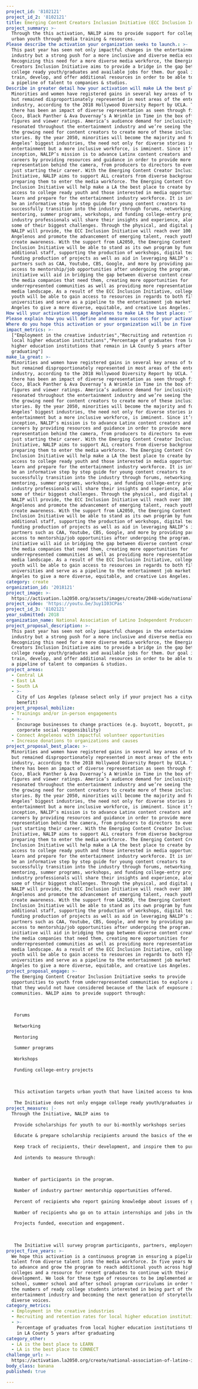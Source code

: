 ```yaml
---
project_id: '8102121'
project_id_2: '8102121'
title: Emerging Content Creators Inclusion Initiative (ECC Inclusion Initiative)
project_summary: >-
  Through the this activation, NALIP aims to provide support for college ready
  urban youth through media training & resources.
Please describe the activation your organization seeks to launch.: >-
  This past year has seen not only impactful changes in the entertainment
  industry but a strong push for a more inclusive and diverse media ecosystem.
  Recognizing this need for a more diverse media workforce, the Emerging Content
  Creators Inclusion Initiative aims to provide a bridge in the gap between
  college ready youth/graduates and available jobs for them. Our goal is to
  train, develop, and offer additional resources in order to be able to provide
  a pipeline of talent to companies & studios.
Describe in greater detail how your activation will make LA the best place?: >-
  Minorities and women have registered gains in several key areas of television
  but remained disproportionately represented in most areas of the entertainment
  industry, according to the 2018 Hollywood Diversity Report by UCLA. This year,
  there has been an impact of diverse representation as seen through films like
  Coco, Black Panther & Ava Duvernay’s A Wrinkle in Time in the box office
  figures and viewer ratings. America’s audience demand for inclusivity has
  resonated throughout the entertainment industry and we’re seeing the shift in
  the growing need for content creators to create more of these inclusive
  stories. By the year 2050, minorities will become the majority and for Los
  Angeles’ biggest industries, the need not only for diverse stories in
  entertainment but a more inclusive workforce, is imminent. Since it’s
  inception, NALIP’s mission is to advance Latinx content creators and their
  careers by providing resources and guidance in order to provide more accurate
  representation behind the camera, from producers to directors to even those
  just starting their career. With the Emerging Content Creator Inclusion
  Initiative, NALIP aims to support ALL creators from diverse backgrounds in
  preparing them to enter the media workforce. The Emerging Content Creators
  Inclusion Initiative will help make a LA the best place to create by providing
  access to college ready youth and those interested in media opportunities to
  learn and prepare for the entertainment industry workforce. It is intended to
  be an informative step by step guide for young content creators to
  successfully transition into the industry through forums, networking,
  mentoring, summer programs, workshops, and funding college-entry projects. Top
  industry professionals will share their insights and experience, along with
  some of their biggest challenges. Through the physical, and digital platforms
  NALIP will provide, the ECC Inclusion Initiative will reach over 100,000
  Angelenos and promote the advancement of emerging talent, reach youth and
  create awareness. With the support from LA2050, the Emerging Content Creators
  Inclusion Initiative will be able to stand as its own program by funding
  additional staff, supporting the production of workshops, digital team,
  funding production of projects as well as aid in leveraging NALIP’s industry
  partners such as CAA, Youtube, CBS, Google, and more by providing participants
  access to mentorship/job opportunities after undergoing the program. The
  initiative will aid in bridging the gap between diverse content creators and
  the media companies that need them, creating more opportunities for
  underrepresented communities as well as providing more representation in the
  media landscape. As a result of the ECC Inclusion Initiative, college ready
  youth will be able to gain access to resources in regards to both film/media
  universities and serve as a pipeline to the entertainment job market in Los
  Angeles to give a more diverse, equitable, and creative Los Angeles.
How will your activation engage Angelenos to make LA the best place: "The Emerging Content Creator Inclusion Initiative seeks to provide opportunities to youth from underrepresented communities to explore a career that they would not have considered because of the lack of exposure in their communities. NALIP aims to provide support through:\r\n\r\nForums\r\nNetworking\r\nMentoring\r\nSummer programs\r\nWorkshops\r\nFunding college-entry projects\r\n\r\nThis activation targets urban youth that have limited access to knowledge of the entertainment industry. The workshops will be offered not only where the entertainment hub of LA but also offered in South LA, East LA, and extremities as well. \r\nThe Initiative does not only engage college ready youth/graduates in being creative but also engages Angelenos already in the industry to provide additional support and help pave the way for those to come. We’ve had great success from our Latino Lens Workshop Series in bringing professionals in digital producing, VR/AR experience, writing for both tv/film, & showrunning with positive impact on our members from which we wish to extend to those wanting to pursue a career in media through this Initiative. Through our interaction and digital platforms over 100,000 Angelenos will be exposed to our Initiative and engage with us. The ECC Inclusion Initiative will be highlighted and enforced within NALIP’s annual events, Social Media, Newsletter and beyond, including collaborating and partnering with organizations to enhance, engage and advance the mission of the initiative. "
Please explain how you will define and measure success for your activation.: "Through the Initiative, NALIP aims to \r\nProvide scholarships for youth to our bi-monthly workshops series\r\nEducate & prepare scholarship recipients around the basics of the entertainment industry\r\nKeep track of recipients, their development, and inspire them to pursue creative endeavors within graduate school, specific programs (directing, writing), or start their career at a studio/network.\r\nAnd intends to measure through:\r\n\r\nNumber of participants in the program. \r\nNumber of industry partner mentorship opportunities offered.\r\nPercent of recipients who report gaining knowledge about issues of gender equality in media. \r\nNumber of recipients who go on to attain internships and jobs in the industry. \r\nProjects funded, execution and engagement. \r\n\r\nThe Initiative will survey program participants, partners, employers, & mentors before and after the program, and will conduct a follow-up survey 6 months after and 2 years after the program ends. \r\n"
Where do you hope this activation or your organization will be in five years?: "We hope this activation is a continuous program in ensuring a pipeline of talent from diverse talent into the media workforce. In five years NALIP looks to advance and grow the program to reach additional youth across high schools, colleges and a resource for recent graduates to continue with their development. We look for these type of resources to be implemented as part of school, summer school and after school program curriculums in order to grow the numbers of ready college students interested in being part of the entertainment industry and becoming the next generation of storytellers with diverse voices. \r\n"
impact_metrics: >-
  ["Employment in the creative industries","Recruiting and retention rates for
  local higher education institutions","Percentage of graduates from local
  higher education institutions that remain in LA County 5 years after
  graduating"]
make_la_great: >-
  Minorities and women have registered gains in several key areas of television
  but remained disproportionately represented in most areas of the entertainment
  industry, according to the 2018 Hollywood Diversity Report by UCLA. This year,
  there has been an impact of diverse representation as seen through films like
  Coco, Black Panther & Ava Duvernay’s A Wrinkle in Time in the box office
  figures and viewer ratings. America’s audience demand for inclusivity has
  resonated throughout the entertainment industry and we’re seeing the shift in
  the growing need for content creators to create more of these inclusive
  stories. By the year 2050, minorities will become the majority and for Los
  Angeles’ biggest industries, the need not only for diverse stories in
  entertainment but a more inclusive workforce, is imminent. Since it’s
  inception, NALIP’s mission is to advance Latinx content creators and their
  careers by providing resources and guidance in order to provide more accurate
  representation behind the camera, from producers to directors to even those
  just starting their career. With the Emerging Content Creator Inclusion
  Initiative, NALIP aims to support ALL creators from diverse backgrounds in
  preparing them to enter the media workforce. The Emerging Content Creators
  Inclusion Initiative will help make a LA the best place to create by providing
  access to college ready youth and those interested in media opportunities to
  learn and prepare for the entertainment industry workforce. It is intended to
  be an informative step by step guide for young content creators to
  successfully transition into the industry through forums, networking,
  mentoring, summer programs, workshops, and funding college-entry projects. Top
  industry professionals will share their insights and experience, along with
  some of their biggest challenges. Through the physical, and digital platforms
  NALIP will provide, the ECC Inclusion Initiative will reach over 100,000
  Angelenos and promote the advancement of emerging talent, reach youth and
  create awareness. With the support from LA2050, the Emerging Content Creators
  Inclusion Initiative will be able to stand as its own program by funding
  additional staff, supporting the production of workshops, digital team,
  funding production of projects as well as aid in leveraging NALIP’s industry
  partners such as CAA, Youtube, CBS, Google, and more by providing participants
  access to mentorship/job opportunities after undergoing the program. The
  initiative will aid in bridging the gap between diverse content creators and
  the media companies that need them, creating more opportunities for
  underrepresented communities as well as providing more representation in the
  media landscape. As a result of the ECC Inclusion Initiative, college ready
  youth will be able to gain access to resources in regards to both film/media
  universities and serve as a pipeline to the entertainment job market in Los
  Angeles to give a more diverse, equitable, and creative Los Angeles.
category: create
organization_id: '2018121'
project_image: >-
  https://activation.la2050.org/assets/images/create/2048-wide/national-association-of-latino-independent-producers-nalip.jpg
project_video: 'https://youtu.be/3uy1I03CPas'
project_id_3: '8102121'
year_submitted: 2018
organization_name: National Association of Latino Independent Producers (NALIP)
project_proposal_description: >-
  This past year has seen not only impactful changes in the entertainment
  industry but a strong push for a more inclusive and diverse media ecosystem.
  Recognizing this need for a more diverse media workforce, the Emerging Content
  Creators Inclusion Initiative aims to provide a bridge in the gap between
  college ready youth/graduates and available jobs for them. Our goal is to
  train, develop, and offer additional resources in order to be able to provide
  a pipeline of talent to companies & studios.
project_areas:
  - Central LA
  - East LA
  - South LA
  - >-
    City of Los Angeles (please select only if your project has a citywide
    benefit)
project_proposal_mobilize:
  - Trainings and/or in-person engagements
  - >-
    Encourage businesses to change practices (e.g. buycott, boycott, promote
    corporate social responsibility)
  - Connect Angelenos with impactful volunteer opportunities
  - Increase donations to organizations and causes
project_proposal_best_place: >-
  Minorities and women have registered gains in several key areas of television
  but remained disproportionately represented in most areas of the entertainment
  industry, according to the 2018 Hollywood Diversity Report by UCLA. This year,
  there has been an impact of diverse representation as seen through films like
  Coco, Black Panther & Ava Duvernay’s A Wrinkle in Time in the box office
  figures and viewer ratings. America’s audience demand for inclusivity has
  resonated throughout the entertainment industry and we’re seeing the shift in
  the growing need for content creators to create more of these inclusive
  stories. By the year 2050, minorities will become the majority and for Los
  Angeles’ biggest industries, the need not only for diverse stories in
  entertainment but a more inclusive workforce, is imminent. Since it’s
  inception, NALIP’s mission is to advance Latinx content creators and their
  careers by providing resources and guidance in order to provide more accurate
  representation behind the camera, from producers to directors to even those
  just starting their career. With the Emerging Content Creator Inclusion
  Initiative, NALIP aims to support ALL creators from diverse backgrounds in
  preparing them to enter the media workforce. The Emerging Content Creators
  Inclusion Initiative will help make a LA the best place to create by providing
  access to college ready youth and those interested in media opportunities to
  learn and prepare for the entertainment industry workforce. It is intended to
  be an informative step by step guide for young content creators to
  successfully transition into the industry through forums, networking,
  mentoring, summer programs, workshops, and funding college-entry projects. Top
  industry professionals will share their insights and experience, along with
  some of their biggest challenges. Through the physical, and digital platforms
  NALIP will provide, the ECC Inclusion Initiative will reach over 100,000
  Angelenos and promote the advancement of emerging talent, reach youth and
  create awareness. With the support from LA2050, the Emerging Content Creators
  Inclusion Initiative will be able to stand as its own program by funding
  additional staff, supporting the production of workshops, digital team,
  funding production of projects as well as aid in leveraging NALIP’s industry
  partners such as CAA, Youtube, CBS, Google, and more by providing participants
  access to mentorship/job opportunities after undergoing the program. The
  initiative will aid in bridging the gap between diverse content creators and
  the media companies that need them, creating more opportunities for
  underrepresented communities as well as providing more representation in the
  media landscape. As a result of the ECC Inclusion Initiative, college ready
  youth will be able to gain access to resources in regards to both film/media
  universities and serve as a pipeline to the entertainment job market in Los
  Angeles to give a more diverse, equitable, and creative Los Angeles.
project_proposal_engage: >-
  The Emerging Content Creator Inclusion Initiative seeks to provide
  opportunities to youth from underrepresented communities to explore a career
  that they would not have considered because of the lack of exposure in their
  communities. NALIP aims to provide support through:
   
   
   
   Forums
   
   Networking
   
   Mentoring
   
   Summer programs
   
   Workshops
   
   Funding college-entry projects
   
   
   
   This activation targets urban youth that have limited access to knowledge of the entertainment industry. The workshops will be offered not only where the entertainment hub of LA but also offered in South LA, East LA, and extremities as well. 
   
   The Initiative does not only engage college ready youth/graduates in being creative but also engages Angelenos already in the industry to provide additional support and help pave the way for those to come. We’ve had great success from our Latino Lens Workshop Series in bringing professionals in digital producing, VR/AR experience, writing for both tv/film, & showrunning with positive impact on our members from which we wish to extend to those wanting to pursue a career in media through this Initiative. Through our interaction and digital platforms over 100,000 Angelenos will be exposed to our Initiative and engage with us. The ECC Inclusion Initiative will be highlighted and enforced within NALIP’s annual events, Social Media, Newsletter and beyond, including collaborating and partnering with organizations to enhance, engage and advance the mission of the initiative.
project_measure: |-
  Through the Initiative, NALIP aims to 
   
   Provide scholarships for youth to our bi-monthly workshops series
   
   Educate & prepare scholarship recipients around the basics of the entertainment industry
   
   Keep track of recipients, their development, and inspire them to pursue creative endeavors within graduate school, specific programs (directing, writing), or start their career at a studio/network.
   
   And intends to measure through:
   
   
   
   Number of participants in the program. 
   
   Number of industry partner mentorship opportunities offered.
   
   Percent of recipients who report gaining knowledge about issues of gender equality in media. 
   
   Number of recipients who go on to attain internships and jobs in the industry. 
   
   Projects funded, execution and engagement. 
   
   
   
   The Initiative will survey program participants, partners, employers, & mentors before and after the program, and will conduct a follow-up survey 6 months after and 2 years after the program ends.
project_five_years: >-
  We hope this activation is a continuous program in ensuring a pipeline of
  talent from diverse talent into the media workforce. In five years NALIP looks
  to advance and grow the program to reach additional youth across high schools,
  colleges and a resource for recent graduates to continue with their
  development. We look for these type of resources to be implemented as part of
  school, summer school and after school program curriculums in order to grow
  the numbers of ready college students interested in being part of the
  entertainment industry and becoming the next generation of storytellers with
  diverse voices.
category_metrics:
  - Employment in the creative industries
  - Recruiting and retention rates for local higher education institutions
  - >-
    Percentage of graduates from local higher education institutions that remain
    in LA County 5 years after graduating
category_other:
  - LA is the best place to LEARN
  - LA is the best place to CONNECT
challenge_url: >-
  https://activation.la2050.org/create/national-association-of-latino-independent-producers-nalip/
body_class: banana
published: true

---
```

